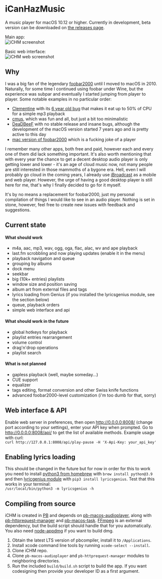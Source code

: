 # iCanHazMusic
A music player for macOS 10.12 or higher. Currently in development, beta version can be downloaded on [the releases page](https://github.com/deseven/iCanHazMusic/releases).

Main app:  
![iCHM screenshot](https://d7.wtf/s/ichm.png)

Basic web interface:  
![iCHM web screenshot](https://d7.wtf/s/ichm-web.png)

## Why
I was a big fan of the legendary [foobar2000](https://www.foobar2000.org/) until I moved to macOS in 2010. Naturally, for some time I continued using foobar under Wine, but the experience was subpar and eventually I started jumping from player to player. Some notable examples in no particular order:
 - [Clementine](https://www.clementine-player.org/) with its [6 year old bug](https://github.com/clementine-player/Clementine/issues/4733) that makes it eat up to 50% of CPU for a simple mp3 playback
 - [cmus](https://cmus.github.io/), which was fun and all, but just a bit too minimalistic
 - [DeaDBeeF](https://deadbeef.sourceforge.io/) with no stable release and insane bugs, although the development of the macOS version started 7 years ago and is pretty active to this day
 - [mac version of foobar2000](https://www.foobar2000.org/mac) which is a fucking joke of a player

I remember many other apps, both free and paid, however each and every one of them did lack something important. It's also worth mentioning that with every year the chance to get a decent desktop audio player is only getting lower and lower - it's an age of cloud music now, not many people are still interested in those mammoths of a bygone era. Hell, even I will probably go cloud in the coming years, I already use [iBroadcast](https://www.ibroadcast.com/) as a mobile and web player. However, the urge of having a good desktop player is still here for me, that's why I finally decided to go for it myself.

It's by no means a replacement for foobar2000, just my personal compilation of things I would like to see in an audio player. Nothing is set in stone, however, feel free to create new issues with feedback and suggestions.

## Current state
#### What should work
 - m4a, aac, mp3, wav, ogg, oga, flac, alac, wv and ape playback
 - last.fm scrobbling and now playing updates (enable it in the menu)
 - playback navigation and queue
 - grouping by albums
 - dock menu
 - seekbar
 - big (10k+ entries) playlists
 - window size and position saving
 - album art from external files and tags
 - lyrics loading from Genius (if you installed the lyricsgenius module, see the section below)
 - queue, playback orders
 - simple web interface and api

#### What should work in the future 
 - global hotkeys for playback
 - playlist entries rearrangement
 - volume control
 - drag'n'drop operations
 - playlist search

#### What is not planned
 - gapless playback (well, maybe someday...)
 - CUE support
 - equalizer
 - tags editing, format conversion and other Swiss knife functions
 - advanced foobar2000-level customization (i'm too dumb for that, sorry)

## Web interface & API
Enable web server in preferences, then open http://0.0.0.0:8008/ (change port according to your settings), enter your API key when prompted. Go to http://0.0.0.0:8008/api/ to get the list of available methods. Example usage with curl:  
`curl http://127.0.0.1:8008/api/play-pause -H 'X-Api-Key: your_api_key'`

## Enabling lyrics loading
This should be changed in the future but for now in order for this to work you need to install [python3 from homebrew](https://formulae.brew.sh/formula/python@3.9) with `brew install python@3.9` and then [lyricgenius module](https://pypi.org/project/lyricsgenius/) with `pip3 install lyricsgenius`. Test that this works in your terminal:  
`/usr/local/bin/python3 -m lyricsgenius -h`

## Compiling from source
iCHM is created in [PB](http://purebasic.com) and depends on [pb-macos-audioplayer](https://github.com/deseven/pb-macos-audioplayer), along with [pb-httprequest-manager](https://github.com/deseven/pb-httprequest-manager) and [pb-macos-task](https://github.com/deseven/pb-macos-task). [FFmpeg](https://www.ffmpeg.org/) is an external dependency, but the build script should handle that for you automatically.  
You also need [node-appdmg](https://github.com/LinusU/node-appdmg) if you want to build dmg.  
1. Obtain the latest LTS version of pbcompiler, install it to ```/Applications```.  
2. Install xcode command line tools by running ```xcode-select --install```.  
3. Clone iCHM repo.  
4. Clone ```pb-macos-audioplayer``` and ```pb-httprequest-manager``` modules to neighboring directories.  
5. Run the included ```build/build.sh``` script to build the app. If you want codesigning then provide your developer ID as a first argument.  
